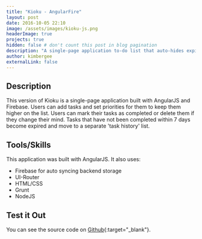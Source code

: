 ```yaml
---
title: "Kioku - AngularFire"
layout: post
date: 2016-10-05 22:10
image: /assets/images/kioku-js.png
headerImage: true
projects: true
hidden: false # don't count this post in blog pagination
description: "A single-page application to-do list that auto-hides expired tasks."
author: kimbergee
externalLink: false
---
```


## Description

This version of Kioku is a single-page application built with AngularJS and Firebase. Users can add tasks and set priorities for them to keep them higher on the list. Users can mark their tasks as completed or delete them if they change their mind. Tasks that have not been completed within 7 days become expired and move to a separate 'task history' list.

## Tools/Skills

This application was built with AngularJS. It also uses:

* Firebase for auto syncing backend storage
* UI-Router
* HTML/CSS
* Grunt
* NodeJS


## Test it Out

You can see the source code on [Github](https://github.com/kimbergee/blocitoff-js){:target="_blank"}.
